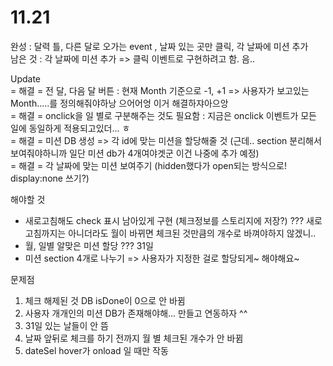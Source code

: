 # 11.21
  
완성 : 달력 틀, 다른 달로 오가는 event , 날짜 있는 곳만 클릭, 각 날짜에 미션 추가  
남은 것 : 각 날짜에 미션 추가 => 클릭 이벤트로 구현하려고 함. 음..

Update   
= 해결 = 전 달, 다음 달 버튼 : 현재 Month 기준으로 -1, +1  => 사용자가 보고있는 Month.....를 정의해줘야하낭 으어어엉 이거 해결하쟈아으앙  
= 해결 = onclick을 일 별로 구분해주는 것도 필요함 : 지금은 onclick 이벤트가 모든 일에 동일하게 적용되고있더... ㅎ  
= 해결 = 미션 DB 생성 => 각 id에 맞는 미션을 할당해줄 것 (근데.. section 분리해서 보여줘야하니까 일단 미션 db가 4개여야겟군 이건 나중에 추가 예정)   
= 해결 = 각 날짜에 맞는 미션 보여주기 (hidden했다가 open되는 방식으로! display:none 쓰기?)  

해야할 것  
- 새로고침해도 check 표시 남아있게 구현 (체크정보를 스토리지에 저장?) ??? 새로고침까지는 아니더라도 월이 바뀌면 체크된 것만큼의 개수로 바껴야하지 않겠니..
- 월, 일별 알맞은 미션 할당 ??? 31일   
- 미션 section 4개로 나누기 => 사용자가 지정한 걸로 할당되게~ 해야해요~  

문제점  
1. 체크 해제된 것 DB isDone이 0으로 안 바뀜  
2. 사용자 개개인의 미션 DB가 존재해야해... 만들고 연동하자 ^^  
3. 31일 있는 날들이 안 뜸  
4. 날짜 앞뒤로 체크를 하기 전까지 월 별 체크된 개수가 안 바뀜  
5. dateSel hover가 onload 일 때만 작동

